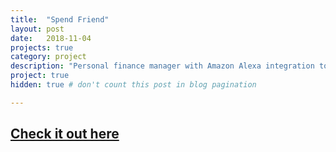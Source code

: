 ```yaml
---
title:  "Spend Friend"
layout: post
date:   2018-11-04
projects: true
category: project
description: "Personal finance manager with Amazon Alexa integration to help you budget your money.  Won Paypal’s Sponsor Prize at Cal Hacks 5.0."
project: true
hidden: true # don't count this post in blog pagination

---
```


## [Check it out here](https://calhacks5.hackerearth.com/sprints/cal-hacks-50/dashboard/0365bae/submission/)

